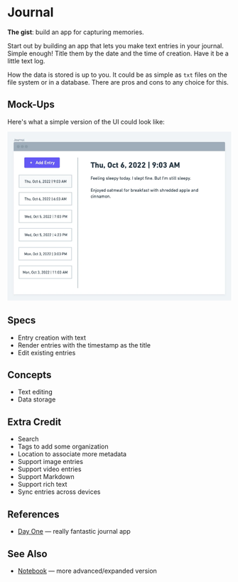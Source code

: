 # Journal

**The gist**: build an app for capturing memories.

Start out by building an app that lets you make text entries in your journal. Simple enough! Title them by the date and the time of creation. Have it be a little text log.

How the data is stored is up to you. It could be as simple as `txt` files on the file system or in a database. There are pros and cons to any choice for this.

## Mock-Ups

Here's what a simple version of the UI could look like:

![Journal mock-up. In the left third, a list of datetimes, with the first shaded to indicate selection. Above the list, an "Add entry" button. In the remaining two-thirds, the datetime as a heading followed by the entry content](./img/journal.webp)

## Specs

- Entry creation with text
- Render entries with the timestamp as the title
- Edit existing entries

## Concepts

- Text editing
- Data storage

## Extra Credit

- Search
- Tags to add some organization
- Location to associate more metadata
- Support image entries
- Support video entries
- Support Markdown
- Support rich text
- Sync entries across devices

## References

- [Day One](https://dayoneapp.com) — really fantastic journal app

## See Also

- [Notebook](./notebook.md) — more advanced/expanded version
